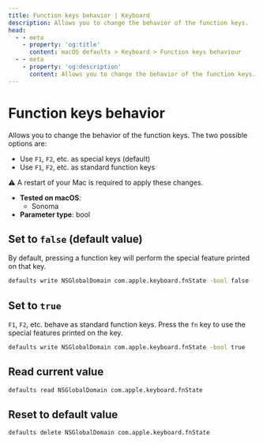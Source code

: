```yaml
---
title: Function keys behavior | Keyboard
description: Allows you to change the behavior of the function keys.
head:
  - - meta
    - property: 'og:title'
      content: macOS defaults > Keyboard > Function keys behaviour
  - - meta
    - property: 'og:description'
      content: Allows you to change the behavior of the function keys.
---
```


# Function keys behavior

Allows you to change the behavior of the function keys. The two possible options are:

- Use `F1`, `F2`, etc. as special keys (default)
- Use `F1`, `F2`, etc. as standard function keys

⚠️ A restart of your Mac is required to apply these changes.

<!-- break lists -->

- **Tested on macOS**:
  - Sonoma
- **Parameter type**: bool

## Set to `false` (default value)

By default, pressing a function key will perform the special feature printed on that key.

```bash
defaults write NSGlobalDomain com.apple.keyboard.fnState -bool false
```

## Set to `true`

`F1`, `F2`, etc. behave as standard function keys. Press the `fn` key to use the special features printed on the key.

```bash
defaults write NSGlobalDomain com.apple.keyboard.fnState -bool true
```

## Read current value

```bash
defaults read NSGlobalDomain com.apple.keyboard.fnState
```

## Reset to default value

```bash
defaults delete NSGlobalDomain com.apple.keyboard.fnState
```
